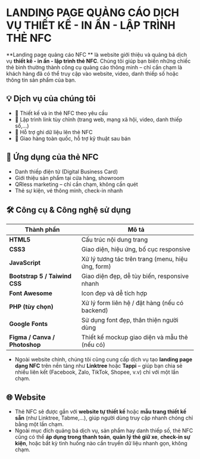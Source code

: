 # LANDING PAGE QUẢNG CÁO DỊCH VỤ THIẾT KẾ - IN ẤN - LẬP TRÌNH THẺ NFC

**Landing page quảng cáo NFC ** là website giới thiệu và quảng bá dịch vụ **thiết kế - in ấn - lập trình thẻ NFC**. Chúng tôi giúp bạn biến những chiếc thẻ bình thường thành công cụ quảng cáo thông minh – chỉ cần chạm là khách hàng đã có thể truy cập vào website, video, danh thiếp số hoặc thông tin sản phẩm của bạn.

## 💡 Dịch vụ của chúng tôi

- 🔹 Thiết kế và in thẻ NFC theo yêu cầu
- 🔹 Lập trình link tùy chỉnh (trang web, mạng xã hội, video, danh thiếp số,...)
- 🔹 Hỗ trợ ghi dữ liệu lên thẻ NFC
- 🔹 Giao hàng toàn quốc, hỗ trợ kỹ thuật sau bán

## 🎯 Ứng dụng của thẻ NFC

- Danh thiếp điện tử (Digital Business Card)
- Giới thiệu sản phẩm tại cửa hàng, showroom
- QRless marketing – chỉ cần chạm, không cần quét
- Thẻ sự kiện, vé thông minh, check-in nhanh

## 🛠 Công cụ & Công nghệ sử dụng

| Thành phần | Mô tả |
|-----------|-------|
| **HTML5** | Cấu trúc nội dung trang |
| **CSS3**  | Giao diện, hiệu ứng, bố cục responsive |
| **JavaScript** | Xử lý tương tác trên trang (menu, hiệu ứng, form) |
| **Bootstrap 5 / Taiwind CSS** | Giao diện đẹp, dễ tùy biến, responsive nhanh |
| **Font Awesome** | Icon đẹp và dễ tích hợp |
| **PHP (tùy chọn)** | Xử lý form liên hệ / đặt hàng (nếu có backend) |
| **Google Fonts** | Sử dụng font đẹp, thân thiện người dùng |
| **Figma / Canva / Photoshop** | Thiết kế mockup giao diện và mẫu thẻ (nếu có) |

- Ngoài website chính, chúng tôi cũng cung cấp dịch vụ tạo **landing page dạng NFC** trên nền tảng như **Linktree** hoặc **Tappi** – giúp bạn chia sẻ nhiều liên kết (Facebook, Zalo, TikTok, Shopee, v.v) chỉ với một lần chạm.

## 🌐 Website

- Thẻ NFC sẽ được gắn với **website tự thiết kế** hoặc **mẫu trang thiết kế sẵn** (như Linktree, Tabme,...), giúp người dùng truy cập nhanh chóng chỉ bằng một lần chạm.
- Ngoài mục đích quảng bá dịch vụ, sản phẩm hay danh thiếp số, thẻ NFC cũng có thể **áp dụng trong thanh toán**, **quản lý thẻ giữ xe**, **check-in sự kiện**, hoặc bất kỳ tình huống nào cần truyền dữ liệu nhanh gọn, không chạm.

